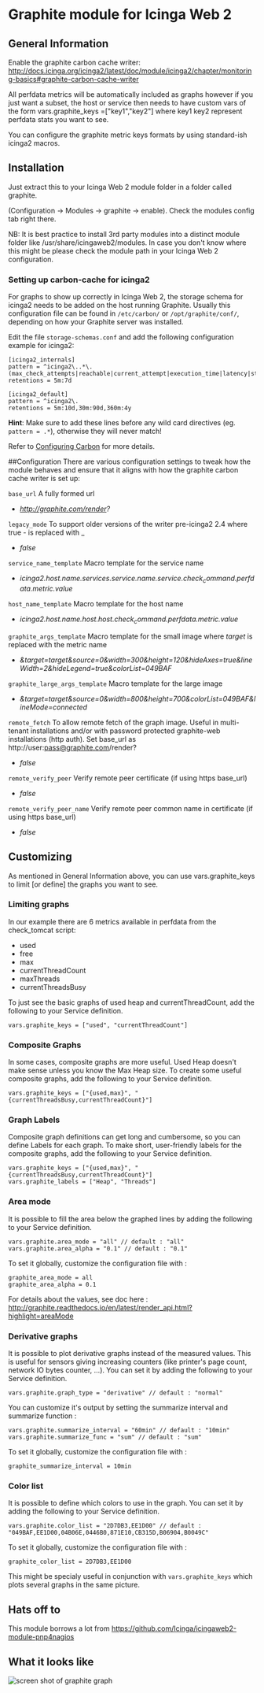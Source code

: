 # Graphite module for Icinga Web 2

## General Information

Enable the graphite carbon cache writer: http://docs.icinga.org/icinga2/latest/doc/module/icinga2/chapter/monitoring-basics#graphite-carbon-cache-writer

All perfdata metrics will be automatically included as graphs however if you just want a subset, the host or service then needs to have custom vars of the form vars.graphite_keys =["key1","key2"] where key1 key2 represent perfdata stats you want to see.

You can configure the graphite metric keys formats by using standard-ish icinga2 macros.

## Installation

Just extract this to your Icinga Web 2 module folder in a folder called graphite.

(Configuration -> Modules -> graphite -> enable). Check the modules config tab right there.

NB: It is best practice to install 3rd party modules into a distinct module
folder like /usr/share/icingaweb2/modules. In case you don't know where this
might be please check the module path in your Icinga Web 2 configuration.

### Setting up carbon-cache for icinga2
For graphs to show up correctly in Icinga Web 2, the storage schema for icinga2 needs to be added on the host running Graphite. Usually this configuration file can be found in `/etc/carbon/` or `/opt/graphite/conf/`, depending on how your Graphite server was installed.

Edit the file `storage-schemas.conf` and add the following configuration example for icinga2:

```
[icinga2_internals]
pattern = ^icinga2\..*\.(max_check_attempts|reachable|current_attempt|execution_time|latency|state|state_type)
retentions = 5m:7d

[icinga2_default]
pattern = ^icinga2\.
retentions = 5m:10d,30m:90d,360m:4y
```

**Hint**: Make sure to add these lines before any wild card directives (eg. `pattern = .*`), otherwise they will never match!

Refer to [Configuring Carbon](http://graphite.readthedocs.io/en/latest/config-carbon.html?highlight=storage) for more details.

##Configuration
There are various configuration settings to tweak how the module behaves and ensure that it aligns with how the graphite carbon cache writer is set up:

``base_url``
A fully formed url
* *http://graphite.com/render?*

``legacy_mode``
To support older versions of the writer pre-icinga2 2.4 where true - is replaced with _
* *false*

``service_name_template``
Macro template for the service name
* *icinga2.$host.name$.services.$service.name$.$service.check_command$.perfdata.$metric$.value*

``host_name_template``
Macro template for the host name
* *icinga2.$host.name$.host.$host.check_command$.perfdata.$metric$.value*

``graphite_args_template``
Macro template for the small image where $target$ is replaced with the metric name
* *&target=$target$&source=0&width=300&height=120&hideAxes=true&lineWidth=2&hideLegend=true&colorList=049BAF*

``graphite_large_args_template``
Macro template for the large image
* *&target=$target$&source=0&width=800&height=700&colorList=049BAF&lineMode=connected*

``remote_fetch``
To allow remote fetch of the graph image. Useful in multi-tenant installations and/or with password protected graphite-web installations (http auth).
Set base_url as http://user:pass@graphite.com/render?
* *false*

``remote_verify_peer``
Verify remote peer certificate (if using https base_url)
* *false*

``remote_verify_peer_name``
Verify remote peer common name in certificate (if using https base_url)
* *false*

## Customizing
As mentioned in General Information above, you can use vars.graphite_keys to limit [or define] the graphs you want to see.

### Limiting graphs
In our example there are 6 metrics available in perfdata from the check_tomcat script:
* used
* free
* max
* currentThreadCount
* maxThreads
* currentThreadsBusy

To just see the basic graphs of used heap and currentThreadCount, add the following to your Service definition.

    vars.graphite_keys = ["used", "currentThreadCount"]

### Composite Graphs
In some cases, composite graphs are more useful.  Used Heap doesn't make sense unless you know the Max Heap size.  To create some useful composite graphs, add the following to your Service definition.

    vars.graphite_keys = ["{used,max}", "{currentThreadsBusy,currentThreadCount}"]

### Graph Labels
Composite graph definitions can get long and cumbersome, so you can define Labels for each graph.  To make short, user-friendly labels for the composite graphs, add the following to your Service definition.

    vars.graphite_keys = ["{used,max}", "{currentThreadsBusy,currentThreadCount}"]
    vars.graphite_labels = ["Heap", "Threads"]

### Area mode
It is possible to fill the area below the graphed lines by adding the following to your Service definition.

    vars.graphite.area_mode = "all" // default : "all"
    vars.graphite.area_alpha = "0.1" // default : "0.1"

To set it globally, customize the configuration file with :

    graphite_area_mode = all
    graphite_area_alpha = 0.1

For details about the values, see doc here : http://graphite.readthedocs.io/en/latest/render_api.html?highlight=areaMode

### Derivative graphs
It is possible to plot derivative graphs instead of the measured values. This is useful for sensors giving increasing counters (like printer's page count, network IO bytes counter, ...). You can set it by adding the following to your Service definition.

    vars.graphite.graph_type = "derivative" // default : "normal"

You can customize it's output by setting the summarize interval and summarize function :

    vars.graphite.summarize_interval = "60min" // default : "10min"
    vars.graphite.summarize_func = "sum" // default : "sum"

To set it globally, customize the configuration file with :

    graphite_summarize_interval = 10min

### Color list
It is possible to define which colors to use in the graph. You can set it by adding the following to your Service definition.

    vars.graphite.color_list = "2D7DB3,EE1D00" // default : "049BAF,EE1D00,04B06E,0446B0,871E10,CB315D,B06904,B0049C"

To set it globally, customize the configuration file with :

    graphite_color_list = 2D7DB3,EE1D00

This might be specialy useful in conjunction with `vars.graphite_keys` which plots several graphs in the same picture.

## Hats off to

This module borrows a lot from https://github.com/Icinga/icingaweb2-module-pnp4nagios

## What it looks like		

![screen shot of graphite graph](https://raw.githubusercontent.com/philiphoy/icingaweb2-module-graphite/master/Capture.PNG)
